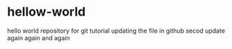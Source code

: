 # hellow-world
hello world repository for git tutorial
updating the file in github
secod update
again
again and again

